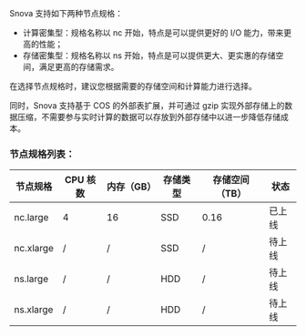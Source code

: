 Snova 支持如下两种节点规格：

- 计算密集型：规格名称以 nc 开始，特点是可以提供更好的 I/O 能力，带来更高的性能；
- 存储密集型：规格名称以 ns 开始，特点是可以提供更大、更实惠的存储空间，满足更高的存储需求。

在选择节点规格时，建议您根据需要的存储空间和计算能力进行选择。

同时，Snova 支持基于 COS 的外部表扩展，并可通过 gzip 实现外部存储上的数据压缩，不需要参与实时计算的数据可以存放到外部存储中以进一步降低存储成本。

### 节点规格列表：

| **节点规格** | **CPU 核数** | **内存（GB）** | **存储类型** | **存储空间（TB）** | **状态** |
| ------------ | ------------ | -------------- | ------------ | ------------------ | -------- |
| nc.large     | 4            | 16             | SSD          | 0.16               | 已上线   |
| nc.xlarge    | /            | /              | SSD          | /                  | 待上线 |
| ns.large     | /            | /              | HDD          | /                  |  待上线 |
| ns.xlarge    | /            | /              | HDD          | /                  |  待上线 |

